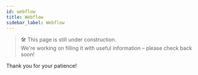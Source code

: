 ```yaml
---
id: webflow
title: Webflow
sidebar_label: Webflow
---
```

> 🛠️ This page is still under construction.  
> We're working on filling it with useful information – please check back soon!

Thank you for your patience!
